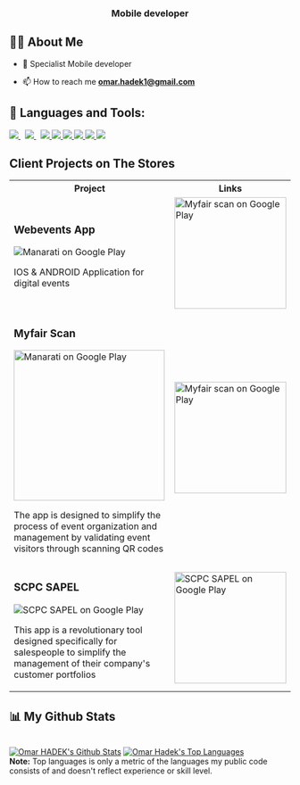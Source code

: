 <h3 align="center">Mobile developer</h3>


## 🙋‍♂️ About Me

- 🔭 Specialist Mobile developer 

- 📫 How to reach me **omar.hadek1@gmail.com**

## 🚀 Languages and Tools:

<p align="left"> 
     <a style="padding-right:8px;" href="https://dart.dev/" target="_blank"> <img src="https://img.icons8.com/color/48/000000/dart.png"/> </a>
    <a style="padding-right:8px;" href="https://flutter.dev/" target="_blank"> <img src="https://img.icons8.com/color/48/000000/flutter.png"/> </a>
    <a href="https://developer.mozilla.org/en-US/docs/Web/JavaScript" target="_blank"> <img src="https://img.icons8.com/color/48/000000/javascript.png"/> </a> 
    <a href="https://www.w3.org/html/" target="_blank"> <img src="https://img.icons8.com/color/48/000000/html-5.png"/> </a> 
    <a href="https://www.w3schools.com/css/" target="_blank"> <img src="https://img.icons8.com/color/48/000000/css3.png"/> </a> 
    <a href="https://www.php.net/" target="_blank"> <img src="https://img.icons8.com/color/48/000000/php.png"/> </a> 
    <a href="https://firebase.google.com/" target="_blank"> <img src="https://img.icons8.com/color/48/000000/firebase.png"/> </a> 
    <a href="https://docs.microsoft.com/en-us/dotnet/csharp/" target="_blank"> <img src="https://img.icons8.com/color/48/000000/c-sharp-logo.png"/> </a>

    
</p>
<!-- 
[![React Badge](https://img.shields.io/badge/-React-61DBFB?style=for-the-badge&labelColor=black&logo=react&logoColor=61DBFB)](#)  [![Javascript Badge](https://img.shields.io/badge/-Javascript-F0DB4F?style=for-the-badge&labelColor=black&logo=javascript&logoColor=F0DB4F)](#) [![Typescript Badge](https://img.shields.io/badge/-Typescript-007acc?style=for-the-badge&labelColor=black&logo=typescript&logoColor=007acc)](#) [![Nodejs Badge](https://img.shields.io/badge/-Nodejs-3C873A?style=for-the-badge&labelColor=black&logo=node.js&logoColor=3C873A)](#) [![GraphQL Badge](https://img.shields.io/badge/-GraphQl-e535ab?style=for-the-badge&labelColor=black&logo=node.js&logoColor=e535ab)](#)
<br/> -->

## Client Projects on The Stores

<table>
	<tbody width="100%">
	<tr>
		<th>Project</th>	
		<th>Links</th>
	</tr>
    <tr>
     <td>
			<h3>Webevents App</h3>
            <img  src="https://upwork-usw2-prod-agora-file-storage.s3.us-west-2.amazonaws.com/profile/portfolio/thumbnail/671fd9067f336844049a78555fab2f15?response-content-disposition=inline;+filename=%22image_large%22;+filename*=utf-8%27%27image_large&X-Amz-Security-Token=IQoJb3JpZ2luX2VjEEsaCXVzLXdlc3QtMiJHMEUCIQDXJ9dcY4NnyZPmzKUbY%2BibsQj8uJsTU%2B3I99WUPjxY2AIgTDaF3XR48MXKrvvnIzufOIKKx4e1ipUaGUIDRtolnbcqzQQIdBAAGgw3Mzk5MzkxNzM4MTkiDB%2BWgi6X3cQEFMaWEyqqBP8NwrncvV5t7mhLZ8u4Dca3X7kQRwCa3DdjXtZi2XLgX/6VmsSeEc0NGIfBZixq1inCWq4qjEaYd0kzDYfPtVOBvhkpW0aNYVSjeqC4uURy/smrluWCp%2BNfm0OhV0/MSrJzEUzcWGJ8Vazh8z7X5G90m3EhJuBIH/CYQ3t9k7zUbIDUpHkefMHaxD9eGpy6EDXDHcSaWwiC5n29oh8hdsltfgQgbfolKw3WR9pj5yKQU0g2Cfs9Q7wkzv5dG9iuWS1GE1KkB2QpQgYqiOCmwy%2BctMWfopqTeXQXKvTM96Js7jL0SrV0SJ2GcGUFFrpcwqIj2vmFV0RfrUGXWjn9yrgljxXGfB9nXHOhPEHRBMQsoITr23BsZaPO1pHB03VHJF4LgwdDJr0Brpiv1ZmJroXB2mnwYV3ynMkF9YAdFPg8fYNBc4Q2GSKllndA2BxP/gv%2BNA5b9wtE7op1nJEcvpKsjB2rKbAEZCzh1%2BwvtPrHWfWLQ9mh/n6OcbM0uSJZy6MEM3HQnakcLqHN%2BFDFlCb45dqUSYW2TKRmjJZ7rASeGj5UqkVIoAjNFkxHj2fvvxRsDfTY7xPmhyXrZ4bEUnLJ2N0lICYmANM99WTFRkJLnucIyEDnB1uB4BilgFfc/wq0V40kY/zffLxb/ywjiZ1XWeWQPd/Pu%2BNmMRtyKoOk9xhw0CdKJIr/M1ZIPID9wKb8ReoFGt1S7MFR9tOAuegTWkHgoIa56or/MLmH6akGOqcB0U/VuAPY7kqxCAR4z8y5K9Ygl0YQakAH1Kj4GDVq/8ch/5m5F7CDTmRvETDYo28g1LzMQPWjLbFemzK4nPmTo2ElwvPQbuAEo9OHSIAseu86zbg0JXKkRwJjQXk/4WAJV7T/UMIwrwE2uZauVg85kAgmOqVG2BT2sFW5NnH2ybQmRL2u4y/zysIDKQTfkhsDy1ftoaGgUhoDM0ZUmYF0RfCs/WjmCsg=&X-Amz-Algorithm=AWS4-HMAC-SHA256&X-Amz-Date=20231026T125036Z&X-Amz-SignedHeaders=host&X-Amz-Expires=900&X-Amz-Credential=ASIA2YR6PYW5WZY632NP/20231026/us-west-2/s3/aws4_request&X-Amz-Signature=94328845254bb194ebc05d57d023c138a10b7a00aacb88a13a25ff34540f2088" alt="Manarati on Google Play" />
			<p>IOS & ANDROID Application for digital events
		</td>
		<td>
			<div>
				<a href="https://play.google.com/store/apps/details?id=com.webevents.webevents_app">
                <img width="200px" src="https://user-images.githubusercontent.com/50345358/161318656-3c9d06f0-8782-4d6f-9d85-af9ef0246766.png" alt="Myfair scan on Google Play" />
                </a>
			</div>
		</td>	
	</tr>
	<tr>
		<td>
			<h3>Myfair Scan</h3>
            <img height=270px src="https://upwork-usw2-prod-agora-file-storage.s3.us-west-2.amazonaws.com/profile/portfolio/thumbnail/da32236c4b59f96927bbf751fc589aef?response-content-disposition=inline;+filename=%22image_original%22;+filename*=utf-8%27%27image_original&X-Amz-Security-Token=IQoJb3JpZ2luX2VjEEsaCXVzLXdlc3QtMiJHMEUCIEqHRQGPvTYzU6vSN7vVWkjxdgpS4FztlxfIDS8T8HoNAiEA2w3zCWqyLi790nmSFVZFbJicFK/1SPsqSQtN6l/jRwMqzQQIdBAAGgw3Mzk5MzkxNzM4MTkiDLb91RXcWwQRjLcu5CqqBI0tEBUPHkyw96c8bOtn5Z5tWYO5GN6X9C4cDXGmAfgyllxuHnmgZ6zR5n%2Btye7tJFRrCukXEmfJ/ODA3hxlhGvA/SHVAT18MqjskWZ0eM6TVbejln46/NkpqHJYludnaVtzRdZZE1%2BlS/FdRfUOkJASqKSlLhFiBdztNx8%2BguV6KnYInG%2BO8JuxPlsaunoVVzExW8T5FXkvaxroNehVj24j5vfrbMpiIPmvfecaEe5hOmsyOIj9GYQSwSMVLrXDfVvCzKeaF54sZi7oX8lLxt6NmB7SdtZ8w5xe%2BgrpII6cCL4iwgsVmHUUVfhD7SNjVQACyi4yj8w7d2/7uO1AP/jiv7yqbxKM0TKti8Wf12uLtyLsK4hvMmahB9DqRohDoZiV%2BarNjgFki1hnTx9b7knvNBiAee4GZt2B3asuRMiIaY94DyScZrbN5AgZTHNgTjv26CHQm0YE3RmB7YPGLHoj6O4opO8P1j1b7IbqVORJXnmk9zE8vAnb57CoAfr7E2pazTUOJor4LjsAInDX81ORU1ecWnyvPSrZZ1Qq1h/D5GOPOrZEAqO6mIVQDrNB14VVh3bIgQ5tEEBPh7T74dfmtJk4rxL2LgUwkuWpgo97N4duGTtwJjdp%2BJjlYFN1Inzhk3FWvriqEM%2B0N1rVDN8VTVU8pZfW8DVfFipFFLWg9ZrcfjD0mNOD7kpGNtV%2B%2BxKDE5DL8eh4KmddLlg4dQvzOO3vV%2Bja2x23MJmJ6akGOqcBP8x6ht%2By5GiGP8/bMI20q4da3sYfjCyRWwT7xERxI%2BYmoT5HbYreIxSaapxcRTmOCcjwdBEa8180WPIOoXQ79mfvpTxnamWBgYsOdYgFbO5TkTWMUjT5eOrv3bIM73nzSftyR4%2BWHDAhJJl/tEMtFcw1pzP/AngGg4shfInYe1LhF87eCT9xCaeewjs24ETzDFfjo2o0vE1CWtVhxiOhNDb4cuDIqhQ=&X-Amz-Algorithm=AWS4-HMAC-SHA256&X-Amz-Date=20231026T122811Z&X-Amz-SignedHeaders=host&X-Amz-Expires=900&X-Amz-Credential=ASIA2YR6PYW54ICZDLGE/20231026/us-west-2/s3/aws4_request&X-Amz-Signature=fad15d70867cd13fae2937b30074ea4e46762776d2e728045291b51ce3c2fc56" alt="Manarati on Google Play" />
			<p>The app is designed to simplify the process of event organization and management by validating event visitors through scanning QR codes
		</td>
		<td>
			<div>
				<a href="https://play.google.com/store/apps/details?id=com.webevents.webevents_app">
                <img width="200px" src="https://user-images.githubusercontent.com/50345358/161318656-3c9d06f0-8782-4d6f-9d85-af9ef0246766.png" alt="Myfair scan on Google Play" />
                </a>
			</div>
		</td>
	</tr>
	<tr>
        <td>
			<h3>SCPC SAPEL</h3>
            <img  src="https://upwork-usw2-prod-agora-file-storage.s3.us-west-2.amazonaws.com/profile/portfolio/thumbnail/aae1f2a1485a56b9fc18eddacba2c680?response-content-disposition=inline;+filename=%22image_original%22;+filename*=utf-8%27%27image_original&X-Amz-Security-Token=IQoJb3JpZ2luX2VjEEsaCXVzLXdlc3QtMiJHMEUCIQDXJ9dcY4NnyZPmzKUbY%2BibsQj8uJsTU%2B3I99WUPjxY2AIgTDaF3XR48MXKrvvnIzufOIKKx4e1ipUaGUIDRtolnbcqzQQIdBAAGgw3Mzk5MzkxNzM4MTkiDB%2BWgi6X3cQEFMaWEyqqBP8NwrncvV5t7mhLZ8u4Dca3X7kQRwCa3DdjXtZi2XLgX/6VmsSeEc0NGIfBZixq1inCWq4qjEaYd0kzDYfPtVOBvhkpW0aNYVSjeqC4uURy/smrluWCp%2BNfm0OhV0/MSrJzEUzcWGJ8Vazh8z7X5G90m3EhJuBIH/CYQ3t9k7zUbIDUpHkefMHaxD9eGpy6EDXDHcSaWwiC5n29oh8hdsltfgQgbfolKw3WR9pj5yKQU0g2Cfs9Q7wkzv5dG9iuWS1GE1KkB2QpQgYqiOCmwy%2BctMWfopqTeXQXKvTM96Js7jL0SrV0SJ2GcGUFFrpcwqIj2vmFV0RfrUGXWjn9yrgljxXGfB9nXHOhPEHRBMQsoITr23BsZaPO1pHB03VHJF4LgwdDJr0Brpiv1ZmJroXB2mnwYV3ynMkF9YAdFPg8fYNBc4Q2GSKllndA2BxP/gv%2BNA5b9wtE7op1nJEcvpKsjB2rKbAEZCzh1%2BwvtPrHWfWLQ9mh/n6OcbM0uSJZy6MEM3HQnakcLqHN%2BFDFlCb45dqUSYW2TKRmjJZ7rASeGj5UqkVIoAjNFkxHj2fvvxRsDfTY7xPmhyXrZ4bEUnLJ2N0lICYmANM99WTFRkJLnucIyEDnB1uB4BilgFfc/wq0V40kY/zffLxb/ywjiZ1XWeWQPd/Pu%2BNmMRtyKoOk9xhw0CdKJIr/M1ZIPID9wKb8ReoFGt1S7MFR9tOAuegTWkHgoIa56or/MLmH6akGOqcB0U/VuAPY7kqxCAR4z8y5K9Ygl0YQakAH1Kj4GDVq/8ch/5m5F7CDTmRvETDYo28g1LzMQPWjLbFemzK4nPmTo2ElwvPQbuAEo9OHSIAseu86zbg0JXKkRwJjQXk/4WAJV7T/UMIwrwE2uZauVg85kAgmOqVG2BT2sFW5NnH2ybQmRL2u4y/zysIDKQTfkhsDy1ftoaGgUhoDM0ZUmYF0RfCs/WjmCsg=&X-Amz-Algorithm=AWS4-HMAC-SHA256&X-Amz-Date=20231026T125640Z&X-Amz-SignedHeaders=host&X-Amz-Expires=900&X-Amz-Credential=ASIA2YR6PYW5WZY632NP/20231026/us-west-2/s3/aws4_request&X-Amz-Signature=8774ed5a14444096170847f00675c45e62d2fece8b067b79a5fe6821ced1fc15" alt="SCPC SAPEL on Google Play" />
			<p>This app is a revolutionary tool designed specifically for salespeople to simplify the management of their company's customer portfolios
		</td>
		<td>
			<div>
				<a href="https://play.google.com/store/apps/details?id=ma.metama.scpc">
                <img width="200px" src="https://user-images.githubusercontent.com/50345358/161318656-3c9d06f0-8782-4d6f-9d85-af9ef0246766.png" alt="SCPC SAPEL on Google Play" />
                </a>
			</div>
		</td>		
	</tr>
	</tbody>
</table>

## 📊 My Github Stats

  <br/>
    <a href="https://github.com/omar-hadek/github-readme-stats"><img alt="Omar HADEK's Github Stats" src="https://github-readme-stats.vercel.app/api?username=omar-hadek&show_icons=true&hide=contribs,prs,issues,stars&count_private=true&theme=react&hide_border=true&bg_color=0D1117" /></a>
  <a href="https://github.com/omar-hadek/github-readme-stats"><img alt="Omar Hadek's Top Languages" src="https://github-readme-stats.vercel.app/api/top-langs/?username=omar-hadek&langs_count=8&count_private=true&layout=compact&theme=react&hide_border=true&bg_color=0D1117" /></a>
  <br/>
  <b>Note:</b> Top languages is only a metric of the languages my public code consists of and doesn't reflect experience or skill level.


<br/>
<!-- <br/>

<a href="https://github.com/omar-hadek/github-readme-activity-graph"><img alt="Omar HADEK's Activity Graph" src="https://activity-graph.herokuapp.com/graph?username=omar-hadek&bg_color=0D1117&color=5BCDEC&line=5BCDEC&point=FFFFFF&hide_border=true" /></a>

<br/> -->
<br/>

## Connect with me:
<p align="left">

<a href = "https://www.linkedin.com/in/omar-hadek-5a58371ba/" target="_blank"><img src="https://img.icons8.com/fluent/48/000000/linkedin.png"/></a>
<a href = "https://twitter.com/omar_hadek" target="_blank"><img src="https://img.icons8.com/fluent/48/000000/twitter.png"/></a>
<a href = "https://www.instagram.com/omarhadekjr/" target="_blank"><img src="https://img.icons8.com/fluent/48/000000/instagram-new.png"/></a>

</p>

## ❤ Views and Followers
<a href="https://github.com/Meghna-DAS/github-profile-views-counter">
    <img src="https://komarev.com/ghpvc/?username=omar-hadek">
</a>
<a href="https://github.com/omar-hadek?tab=followers"><img src="https://img.shields.io/github/followers/omar-hadek?label=Followers&style=social" alt="GitHub Badge"></a>
